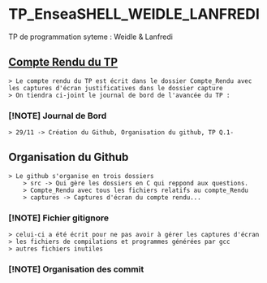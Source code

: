 # TP_EnseaSHELL_WEIDLE_LANFREDI
TP de programmation syteme : Weidle &amp; Lanfredi 

## [Compte Rendu du TP ](Compte_Rendu/README.md)
    > Le compte rendu du TP est écrit dans le dossier Compte_Rendu avec les captures d'écran justificatives dans le dossier capture
    > On tiendra ci-joint le journal de bord de l'avancée du TP :
 ### [!NOTE] Journal de Bord
    > 29/11 -> Création du Github, Organisation du github, TP Q.1-

## Organisation du Github
    > Le github s'organise en trois dossiers 
        > src -> Qui gère les dossiers en C qui reppond aux questions.
        > Compte_Rendu avec tous les fichiers relatifs au compte_Rendu
        > captures -> Captures d'écran du compte rendu...
    
### [!NOTE] Fichier gitignore
    > celui-ci a été écrit pour ne pas avoir à gérer les captures d'écran 
    > les fichiers de compilations et programmes générées par gcc
    > autres fichiers inutiles 

### [!NOTE] Organisation des commit 
